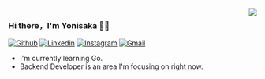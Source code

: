 <img align="right" src="https://github-readme-stats.vercel.app/api?username=yonisaka&show_icons=true&icon_color=CE1D2D&text_color=718096&bg_color=00000000&hide_title=true&hide_border=true" />

### Hi there，I'm Yonisaka 🙋‍♂️
[![Github](https://img.shields.io/badge/-Github-000?style=flat&logo=Github&logoColor=white)](https://github.com/yonisaka)
[![Linkedin](https://img.shields.io/badge/-LinkedIn-blue?style=flat&logo=Linkedin&logoColor=white)](https://www.linkedin.com/in/yoni-saka-samudra-920117139/)
[![Instagram](https://img.shields.io/badge/-Instagram-c13584?style=flat&labelColor=c13584&logo=instagram&logoColor=white)](https://www.instagram.com/sakayoni_/)
[![Gmail](https://img.shields.io/badge/-Gmail-c14438?style=flat&logo=Gmail&logoColor=white)](mailto:yonisaka0@gmail.com)

- I'm currently learning Go.
- Backend Developer is an area I'm focusing on right now.
